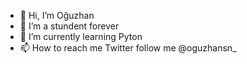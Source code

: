 - 👋 Hi, I’m  Oğuzhan
- 👀 I’m a stundent forever
- 🌱 I’m currently learning Pyton
- 📫 How to reach me Twitter follow me @oguzhansn_

<!---
oguzhannsen/oguzhannsen is a ✨ special ✨ repository because its `README.md` (this file) appears on your GitHub profile.
You can click the Preview link to take a look at your changes.
--->
